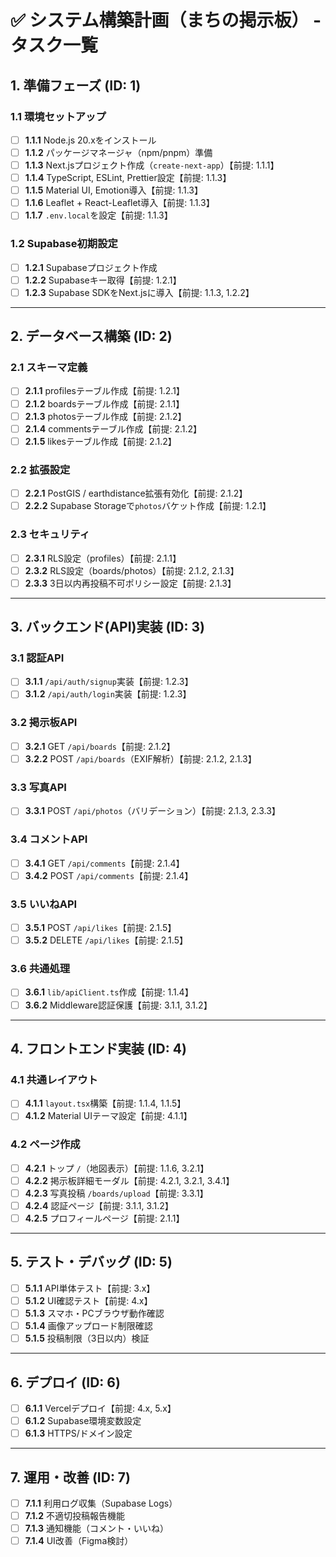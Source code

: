 # ✅ システム構築計画（まちの掲示板） - タスク一覧

## 1. 準備フェーズ (ID: 1)
### 1.1 環境セットアップ
- [ ] **1.1.1** Node.js 20.xをインストール
- [ ] **1.1.2** パッケージマネージャ（npm/pnpm）準備
- [ ] **1.1.3** Next.jsプロジェクト作成（`create-next-app`）【前提: 1.1.1】
- [ ] **1.1.4** TypeScript, ESLint, Prettier設定【前提: 1.1.3】
- [ ] **1.1.5** Material UI, Emotion導入【前提: 1.1.3】
- [ ] **1.1.6** Leaflet + React-Leaflet導入【前提: 1.1.3】
- [ ] **1.1.7** `.env.local`を設定【前提: 1.1.3】

### 1.2 Supabase初期設定
- [ ] **1.2.1** Supabaseプロジェクト作成
- [ ] **1.2.2** Supabaseキー取得【前提: 1.2.1】
- [ ] **1.2.3** Supabase SDKをNext.jsに導入【前提: 1.1.3, 1.2.2】

---
## 2. データベース構築 (ID: 2)
### 2.1 スキーマ定義
- [ ] **2.1.1** profilesテーブル作成【前提: 1.2.1】
- [ ] **2.1.2** boardsテーブル作成【前提: 2.1.1】
- [ ] **2.1.3** photosテーブル作成【前提: 2.1.2】
- [ ] **2.1.4** commentsテーブル作成【前提: 2.1.2】
- [ ] **2.1.5** likesテーブル作成【前提: 2.1.2】

### 2.2 拡張設定
- [ ] **2.2.1** PostGIS / earthdistance拡張有効化【前提: 2.1.2】
- [ ] **2.2.2** Supabase Storageで`photos`バケット作成【前提: 1.2.1】

### 2.3 セキュリティ
- [ ] **2.3.1** RLS設定（profiles）【前提: 2.1.1】
- [ ] **2.3.2** RLS設定（boards/photos）【前提: 2.1.2, 2.1.3】
- [ ] **2.3.3** 3日以内再投稿不可ポリシー設定【前提: 2.1.3】

---
## 3. バックエンド(API)実装 (ID: 3)
### 3.1 認証API
- [ ] **3.1.1** `/api/auth/signup`実装【前提: 1.2.3】
- [ ] **3.1.2** `/api/auth/login`実装【前提: 1.2.3】

### 3.2 掲示板API
- [ ] **3.2.1** GET `/api/boards`【前提: 2.1.2】
- [ ] **3.2.2** POST `/api/boards`（EXIF解析）【前提: 2.1.2, 2.1.3】

### 3.3 写真API
- [ ] **3.3.1** POST `/api/photos`（バリデーション）【前提: 2.1.3, 2.3.3】

### 3.4 コメントAPI
- [ ] **3.4.1** GET `/api/comments`【前提: 2.1.4】
- [ ] **3.4.2** POST `/api/comments`【前提: 2.1.4】

### 3.5 いいねAPI
- [ ] **3.5.1** POST `/api/likes`【前提: 2.1.5】
- [ ] **3.5.2** DELETE `/api/likes`【前提: 2.1.5】

### 3.6 共通処理
- [ ] **3.6.1** `lib/apiClient.ts`作成【前提: 1.1.4】
- [ ] **3.6.2** Middleware認証保護【前提: 3.1.1, 3.1.2】

---
## 4. フロントエンド実装 (ID: 4)
### 4.1 共通レイアウト
- [ ] **4.1.1** `layout.tsx`構築【前提: 1.1.4, 1.1.5】
- [ ] **4.1.2** Material UIテーマ設定【前提: 4.1.1】

### 4.2 ページ作成
- [ ] **4.2.1** トップ `/`（地図表示）【前提: 1.1.6, 3.2.1】
- [ ] **4.2.2** 掲示板詳細モーダル【前提: 4.2.1, 3.2.1, 3.4.1】
- [ ] **4.2.3** 写真投稿 `/boards/upload`【前提: 3.3.1】
- [ ] **4.2.4** 認証ページ【前提: 3.1.1, 3.1.2】
- [ ] **4.2.5** プロフィールページ【前提: 2.1.1】

---
## 5. テスト・デバッグ (ID: 5)
- [ ] **5.1.1** API単体テスト【前提: 3.x】
- [ ] **5.1.2** UI確認テスト【前提: 4.x】
- [ ] **5.1.3** スマホ・PCブラウザ動作確認
- [ ] **5.1.4** 画像アップロード制限確認
- [ ] **5.1.5** 投稿制限（3日以内）検証

---
## 6. デプロイ (ID: 6)
- [ ] **6.1.1** Vercelデプロイ【前提: 4.x, 5.x】
- [ ] **6.1.2** Supabase環境変数設定
- [ ] **6.1.3** HTTPS/ドメイン設定

---
## 7. 運用・改善 (ID: 7)
- [ ] **7.1.1** 利用ログ収集（Supabase Logs）
- [ ] **7.1.2** 不適切投稿報告機能
- [ ] **7.1.3** 通知機能（コメント・いいね）
- [ ] **7.1.4** UI改善（Figma検討）
